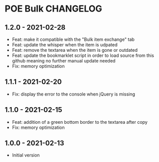 POE Bulk CHANGELOG
==================

1.2.0 - 2021-02-28
------------------

- Feat: make it compatible with the "Bulk item exchange" tab
- Feat: update the whisper when the item is udpated
- Feat: remove the textarea when the item is gone or outdated
- Feat: update the bookmarklet script in order to load source from this github meaning no further manual update needed
- Fix: memory optimization

1.1.1 - 2021-02-20
------------------

- Fix: display the error to the console when jQuery is missing

1.1.0 - 2021-02-15
------------------

- Feat: addition of a green bottom border to the textarea after copy
- Fix: memory optimization

1.0.0 - 2021-02-13
------------------

- Initial version
